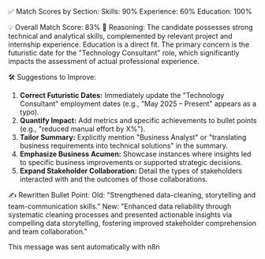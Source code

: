 ✅ Match Scores by Section:
Skills: 90%
Experience: 60%
Education: 100%

💡 Overall Match Score: 83%
💬 Reasoning:
The candidate possesses strong technical and analytical skills, complemented by relevant project and internship experience. Education is a direct fit. The primary concern is the futuristic date for the "Technology Consultant" role, which significantly impacts the assessment of actual professional experience.

🛠️ Suggestions to Improve:
1.  **Correct Futuristic Dates:** Immediately update the "Technology Consultant" employment dates (e.g., "May 2025 – Present" appears as a typo).
2.  **Quantify Impact:** Add metrics and specific achievements to bullet points (e.g., "reduced manual effort by X%").
3.  **Tailor Summary:** Explicitly mention "Business Analyst" or "translating business requirements into technical solutions" in the summary.
4.  **Emphasize Business Acumen:** Showcase instances where insights led to specific business improvements or supported strategic decisions.
5.  **Expand Stakeholder Collaboration:** Detail the types of stakeholders interacted with and the outcomes of those collaborations.

✍️ Rewritten Bullet Point:
Old: "Strengthened data-cleaning, storytelling and team-communication skills."
New: "Enhanced data reliability through systematic cleaning processes and presented actionable insights via compelling data storytelling, fostering improved stakeholder comprehension and team collaboration."

This message was sent automatically with n8n

